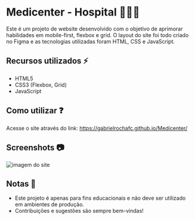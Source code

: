 # Medicenter - Hospital 👨‍⚕️🏥

Este é um projeto de website desenvolvido com o objetivo de aprimorar habilidades em mobile-first, flexbox e grid. O layout do site foi todo criado no Figma e as tecnologias utilizadas foram HTML, CSS e JavaScript.

## Recursos utilizados ⚡
- HTML5
- CSS3 (Flexbox, Grid)
- JavaScript

## Como utilizar ❓
Acesse o site através do link: https://gabrielrochafc.github.io/Medicenter/

## Screenshots 📷
<img src="https://imgur.com/Dx5ceQE" alt="imagem do site">

## Notas 📝
- Este projeto é apenas para fins educacionais e não deve ser utilizado em ambientes de produção.
- Contribuições e sugestões são sempre bem-vindas!

